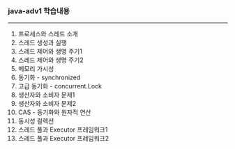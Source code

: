 ### java-adv1 학습내용
---
1. 프로세스와 스레드 소개
2. 스레드 생성과 실행
3. 스레드 제어와 생명 주기1
4. 스레드 제어와 생명 주기2
5. 메모리 가시성
6. 동기화 - synchronized
7. 고급 동기화 - concurrent.Lock
8. 생산자와 소비자 문제1
9. 생산자와 소비자 문제2
10. CAS - 동기화와 원자적 연산
11. 동시성 컬렉션
12. 스레드 풀과 Executor 프레임워크1
13. 스레드 풀과 Executor 프레임워크2
